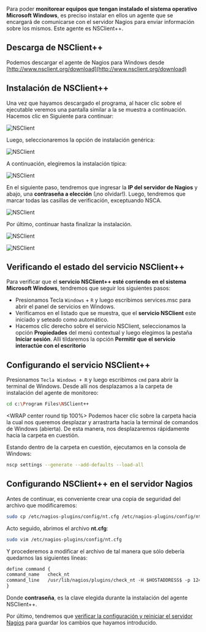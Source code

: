 
Para poder **monitorear equipos que tengan instalado el sistema operativo Microsoft Windows**, es preciso instalar en ellos un agente que se encargará de comunicarse con el servidor Nagios para enviar información sobre los mismos. Este agente es NSClient++.

## Descarga de NSClient++
Podemos descargar el agente de Nagios para Windows desde [http://www.nsclient.org/download](http://www.nsclient.org/download)

## Instalación de NSClient++ 
Una vez que hayamos descargado el programa, al hacer clic sobre el ejecutable veremos una pantalla similar a la se muestra a continuación. Hacemos clic en Siguiente para continuar:

![NSClient](imgNagios/nsclient_1.jpg)

Luego, seleccionaremos la opción de instalación genérica: 

![NSClient](imgNagios/nsclient_2.jpg)

A continuación, elegiremos la instalación típica: 

![NSClient](imgNagios/nsclient_3.jpg)

En el siguiente paso, tendremos que ingresar la **IP del servidor de Nagios** y abajo, una **contraseña a elección** (¡no olvidar!). Luego, tendremos que marcar todas las casillas de verificación, exceptuando NSCA.

![NSClient](imgNagios/nsclient_4.jpg)

Por último, continuar hasta finalizar la instalación. 

![NSClient](imgNagios/nsclient_5.jpg)

![NSClient](imgNagios/nsclient_6.jpg)



## Verificando el estado del servicio NSClient++ 
Para verificar que el **servicio NSClient++ esté corriendo en el sistema Microsoft Windows**, tendremos que seguir los siguientes pasos: 

* Presionamos Tecla `Windows` + `R` y luego escribimos services.msc para abrir el panel de servicios en Windows.
* Verificamos en el listado que se muestra, que el **servicio NSClient** este iniciado y seteado como automático.
* Hacemos clic derecho sobre el servicio NSClient, seleccionamos la opción **Propiedades** del menú contextual y luego elegimos la pestaña **Iniciar sesión**. Allí tildaremos la opción **Permitir que el servicio interactúe con el escritorio**

## Configurando el servicio NSClient++

Presionamos `Tecla Windows + R` y luego escribimos `cmd` para abrir la terminal de Windows. Desde allí nos desplazamos a la carpeta de instalación del agente de monitoreo: 

```bash
cd c:\Program Files\NSClient++
```

<WRAP center round tip 100%>
Podemos hacer clic sobre la carpeta hacia la cual nos queremos desplazar y arrastrarta hacia la terminal de comandos de Windows (abierta). De esta manera, nos desplazaremos rápidamente hacia la carpeta en cuestión. 
</WRAP>
 

Estando dentro de la carpeta en cuestión, ejecutamos en la consola de Windows: 

```bash
nscp settings --generate --add-defaults --load-all
```

## Configurando NSClient++  en el servidor Nagios

Antes de continuar, es conveniente crear una copia de seguridad del archivo que modificaremos: 

```bash
sudo cp /etc/nagios-plugins/config/nt.cfg /etc/nagios-plugins/config/nt.cfg.original
```

Acto seguido, abrimos el archivo **nt.cfg**:  

```bash
sudo vim /etc/nagios-plugins/config/nt.cfg
```

Y procederemos a modificar el archivo de tal manera que sólo debería quedarnos las siguientes líneas: 

```apache
define command {
command_name   check_nt
command_line   /usr/lib/nagios/plugins/check_nt -H $HOSTADDRESS$ -p 12489 -s contraseña -v $ARG1$ $ARG2$
}
```

Donde **contraseña**, es la clave elegida durante la instalación del agente NSClient++.

Por último, tendremos que [verificar la configuración y reiniciar el servidor Nagios](configuracion/#verificando-la-configuracion-y-reiniciando-nagios) para guardar los cambios que hayamos introducido.
